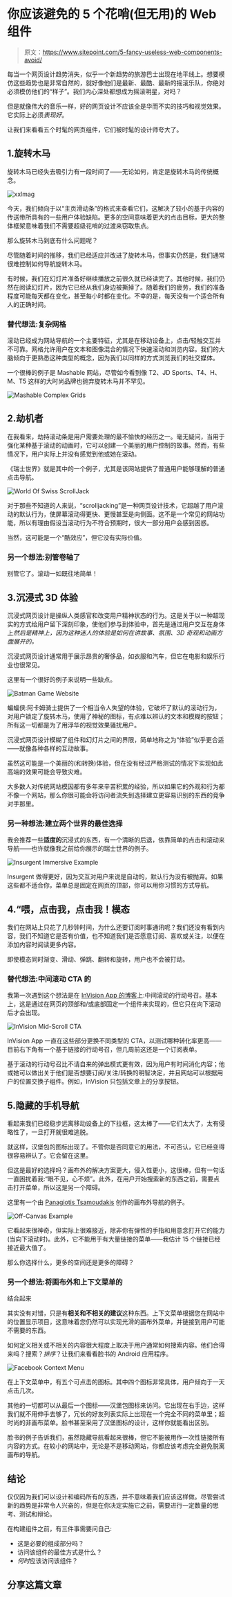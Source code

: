 # 你应该避免的 5 个花哨(但无用)的 Web 组件

> 原文：<https://www.sitepoint.com/5-fancy-useless-web-components-avoid/>

每当一个网页设计趋势消失，似乎一个新趋势的旅游巴士出现在地平线上。想要模仿这些趋势也是非常自然的，就好像他们是最新、最酷、最新的摇滚乐队，你绝对必须模仿他们的“样子”。我们内心深处都想成为摇滚明星，对吗？

但是就像伟大的音乐一样，好的网页设计不应该全是华而不实的技巧和视觉效果。它实际上必须*表现好*。

让我们来看看五个时髦的网页组件，它们被时髦的设计师夸大了。

## 1.旋转木马

旋转木马已经失去吸引力有一段时间了——无论如何，肯定是旋转木马的传统概念。

![xxlmag](img/56d723abc0194759b8c1d3483c9c832f.png)

今天，我们倾向于以“主页滑动条”的格式来查看它们，这解决了较小的基于内容的传送带所具有的一些用户体验缺陷。更多的空间意味着更大的点击目标，更大的整体框架意味着我们不需要超级花哨的过渡来窃取焦点。

那么旋转木马到底有什么问题呢？

尽管随着时间的推移，我们已经适应并改进了旋转木马，但事实仍然是，我们通常很难控制如何导航旋转木马。

有时候，我们在幻灯片准备好继续播放之前很久就已经读完了。其他时候，我们仍然在阅读幻灯片，因为它已经从我们身边被撕掉了。随着我们的疲劳，我们的准备程度可能每天都在变化，甚至每小时都在变化。不幸的是，每天没有一个适合所有人的正确时间。

### 替代想法:复杂网格

滚动已经成为网站导航的一个主要特征，尤其是在移动设备上，点击/轻触交互并不可靠。网格允许用户在文本和图像混合的情况下快速滚动和浏览内容。我们的大脑倾向于更熟悉这种类型的概念，因为我们以同样的方式浏览我们的社交媒体。

一个很棒的例子是 Mashable 网站，尽管如今看到像 T2、JD Sports、T4、H、M、T5 这样的大时尚品牌也抛弃旋转木马并不罕见。

![Mashable Complex Grids](img/101b8bb91dff4b76c7a754fb4ed84a7e.png)

## 2.劫机者

在我看来，劫持滚动条是用户需要处理的最不愉快的经历之一。毫无疑问，当用于强化某种基于滚动的动画时，它可以创建一个美丽的用户控制的故事。然而，有些情况下，用户实际上并没有感觉到他或她在滚动。

《瑞士世界》就是其中的一个例子，尤其是该网站提供了普通用户能够理解的普通点击导航。

![World Of Swiss ScrollJack](img/0622afb43f50720793d2596f6eceadc0.png)

对于那些不知道的人来说，“scrolljacking”是一种网页设计技术，它超越了用户滚动的默认行为，使屏幕滚动得更快、更慢甚至是向侧面。这不是一个常见的网站功能，所以有理由假设当滚动行为不符合预期时，很大一部分用户会感到困惑。

当然，这可能是一个“酷效应”，但它没有实际价值。

### 另一个想法:别管卷轴了

别管它了。滚动一如既往地简单！

## 3.沉浸式 3D 体验

沉浸式网页设计是操纵人类感官和改变用户精神状态的行为。这是关于以一种超现实的方式给用户留下深刻印象，使他们参与到体验中，首先是通过用户交互在身体上*然后是精神上，因为这种迷人的体验是如何在讲故事、氛围、3D 奇观和动画方面展开的。*

沉浸式网页设计通常用于展示昂贵的奢侈品，如衣服和汽车，但它在电影和娱乐行业也很常见。

这里有一个很好的例子来说明一些缺点。

![Batman Game Website](img/5cfd82f0867592f01addc7068bdbbe86.png)

蝙蝠侠:阿卡姆骑士提供了一个相当令人失望的体验，它破坏了默认的滚动行为，对用户锁定了旋转木马，使用了神秘的图标，有点难以辨认的文本和模糊的按钮；所有这一切都是为了用浮华的视觉效果骚扰用户。

沉浸式网页设计模糊了组件和幻灯片之间的界限，简单地称之为“体验”似乎更合适——就像各种各样的互动故事。

虽然这可能是一个美丽的(和转换)体验，但在没有经过严格测试的情况下实现如此高端的效果可能会导致灾难。

大多数人对传统网站模因都有多年来辛苦积累的经验，所以如果它的外观和行为都不像一个网站，那么你很可能会将访问者流失到选择建立更容易识别的东西的竞争对手那里。

### 另一种想法:建立两个世界的最佳选择

我会推荐一些**适度的**沉浸式的东西，有一个清晰的后退，依靠简单的点击和滚动来导航——也许就像我之前给你展示的瑞士世界的例子。

![Insurgent Immersive Example](img/2b778cb298db08ef95ea55aa3730c36d.png)

Insurgent 做得更好，因为交互对用户来说是自动的，默认行为没有被抛弃。如果这些都不适合你，菜单总是固定在网页的顶部，你可以用你习惯的方式导航。

## 4.“喂，点击我，点击我！模态

我们在网站上只花了几秒钟时间，为什么还要订阅时事通讯呢？我们还没有看到内容，我们不知道它是否有价值，也不知道我们是否愿意订阅、喜欢或关注，以便在添加内容时阅读更多内容。

即使模态同时渐变、滑动、弹跳、翻转和旋转，用户也不会被打动。

### 替代想法:中间滚动 CTA 的

我第一次遇到这个想法是在 [InVision App 的博客](http://blog.invisionapp.com/product-design-with-the-worlds-best-restaurants-in-mind/)上:中间滚动的行动号召。基本上，这是通过在网页的顶部和/或底部固定一个组件来实现的，但它只在向下滚动后才会出现。

![InVision Mid-Scroll CTA](img/e5fd7b430563032f010094d368c398b7.png)

InVision App 一直在这些部分更换不同类型的 CTA，以测试哪种转化率更高——目前右下角有一个基于链接的行动号召，但几周前这还是一个订阅表单。

基于滚动的行动号召比不请自来的弹出模式更有效，因为用户有时间消化内容；他或她可以做出关于他们是否想要订阅/关注/转换的明智决定，并且网站可以根据用户的位置交换子组件。例如，InVision 只包括文章上的分享按钮。

## 5.隐藏的手机导航

看起来我们已经稳步远离移动设备上的下拉框，这太棒了——它们太大了，太有侵略性了，一旦打开就很难逃脱。

就这样，汉堡包的图标出现了。不管你是否同意它的用法，不可否认，它已经变得很容易辨认了。它会留在这里。

但这是最好的选择吗？画布外的解决方案更大，侵入性更小，这很棒，但有一句话一直困扰着我:“眼不见，心不烦”。此外，在用户开始搜索新的东西之前，需要点击打开菜单，所以这是另一个障碍。

这里有一个由 [Panagiotis Tsamoudakis](https://dribbble.com/shots/1590867-Off-Canvas-Menu) 创作的画布外导航的例子。

![Off-Canvas Example](img/3113912271023e013507c7b53d210dae.png)

它看起来很神奇，但实际上很难接近，除非你有弹性的手指和用意念打开它的能力(当向下滚动时)。此外，它不能用于有大量链接的菜单——我估计 15 个链接已经接近最大值了。

那么你选择什么，更多的空间还是更多的障碍？

### 另一个想法:将画布外和上下文菜单的
结合起来

其实没有对错，只是有**相关和不相关的建议**这种东西。上下文菜单根据您在网站中的位置显示项目，这意味着您仍然可以实现光滑的画布外菜单，并链接到用户可能不需要的东西。

如何定义相关或不相关的内容很大程度上取决于用户通常如何搜索内容。他们合得来吗？搜索？*排序*？让我们来看看脸书的 Android 应用程序。

![Facebook Context Menu](img/471e6eae8df5e518d6e54a5ea08e1bb7.png)

在上下文菜单中，有五个可点击的图标。其中四个图标非常具体，用户倾向于一天点击几次。

其他的一切都可以从最后一个图标——汉堡包图标来访问。它出现在右手边，这样我们就不用伸手去够了，冗长的好友列表实际上出现在一个完全不同的菜单里；超时尚的非画布菜单。脸书甚至采用了汉堡图标的设计，这样你就能看出区别。

脸书的例子告诉我们，虽然隐藏导航看起来很棒，但它不能被用作一次性链接所有内容的方式。在较小的网站中，无论是不是移动网站，你都应该考虑完全避免脱离画布的导航。

## 结论

仅仅因为我们可以设计和编码所有的东西，并不意味着我们应该这样做。尽管尝试新的趋势是非常令人兴奋的，但是在你决定实施它之前，需要进行一定数量的思考、测试和辩论。

在构建组件之前，有三件事需要问自己:

*   这是必要的组成部分吗？
*   访问该组件的最佳方式是什么？
*   *何时*应该访问该组件？

## 分享这篇文章